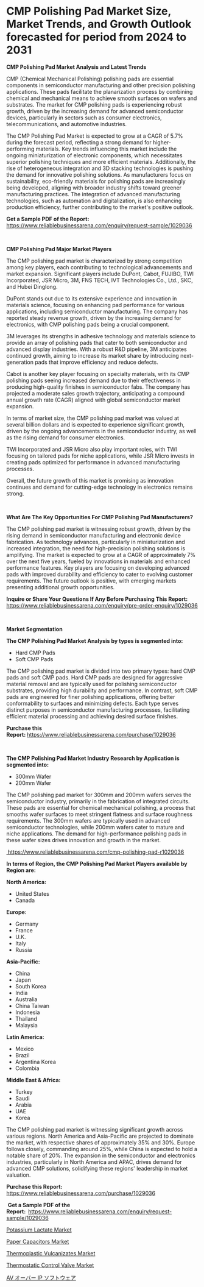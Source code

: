 <p><h1>CMP Polishing Pad Market Size, Market Trends, and Growth Outlook forecasted for period from 2024 to 2031</h1></p><p><strong>CMP Polishing Pad Market Analysis and Latest Trends</strong></p>
<p><p>CMP (Chemical Mechanical Polishing) polishing pads are essential components in semiconductor manufacturing and other precision polishing applications. These pads facilitate the planarization process by combining chemical and mechanical means to achieve smooth surfaces on wafers and substrates. The market for CMP polishing pads is experiencing robust growth, driven by the increasing demand for advanced semiconductor devices, particularly in sectors such as consumer electronics, telecommunications, and automotive industries.</p><p>The CMP Polishing Pad Market is expected to grow at a CAGR of 5.7% during the forecast period, reflecting a strong demand for higher-performing materials. Key trends influencing this market include the ongoing miniaturization of electronic components, which necessitates superior polishing techniques and more efficient materials. Additionally, the rise of heterogeneous integration and 3D stacking technologies is pushing the demand for innovative polishing solutions. As manufacturers focus on sustainability, eco-friendly materials for polishing pads are increasingly being developed, aligning with broader industry shifts toward greener manufacturing practices. The integration of advanced manufacturing technologies, such as automation and digitalization, is also enhancing production efficiency, further contributing to the market's positive outlook.</p></p>
<p><strong>Get a Sample PDF of the Report:&nbsp;</strong> <a href="https://www.reliablebusinessarena.com/enquiry/request-sample/1029036">https://www.reliablebusinessarena.com/enquiry/request-sample/1029036</a></p>
<p>&nbsp;</p>
<p><strong>CMP Polishing Pad Major Market Players</strong></p>
<p><p>The CMP polishing pad market is characterized by strong competition among key players, each contributing to technological advancements and market expansion. Significant players include DuPont, Cabot, FUJIBO, TWI Incorporated, JSR Micro, 3M, FNS TECH, IVT Technologies Co., Ltd., SKC, and Hubei Dinglong.</p><p>DuPont stands out due to its extensive experience and innovation in materials science, focusing on enhancing pad performance for various applications, including semiconductor manufacturing. The company has reported steady revenue growth, driven by the increasing demand for electronics, with CMP polishing pads being a crucial component.</p><p>3M leverages its strengths in adhesive technology and materials science to provide an array of polishing pads that cater to both semiconductor and advanced display industries. With a robust R&D pipeline, 3M anticipates continued growth, aiming to increase its market share by introducing next-generation pads that improve efficiency and reduce defects.</p><p>Cabot is another key player focusing on specialty materials, with its CMP polishing pads seeing increased demand due to their effectiveness in producing high-quality finishes in semiconductor fabs. The company has projected a moderate sales growth trajectory, anticipating a compound annual growth rate (CAGR) aligned with global semiconductor market expansion.</p><p>In terms of market size, the CMP polishing pad market was valued at several billion dollars and is expected to experience significant growth, driven by the ongoing advancements in the semiconductor industry, as well as the rising demand for consumer electronics.</p><p>TWI Incorporated and JSR Micro also play important roles, with TWI focusing on tailored pads for niche applications, while JSR Micro invests in creating pads optimized for performance in advanced manufacturing processes.</p><p>Overall, the future growth of this market is promising as innovation continues and demand for cutting-edge technology in electronics remains strong.</p></p>
<p>&nbsp;</p>
<p><strong>What Are The Key Opportunities For CMP Polishing Pad Manufacturers?</strong></p>
<p><p>The CMP polishing pad market is witnessing robust growth, driven by the rising demand in semiconductor manufacturing and electronic device fabrication. As technology advances, particularly in miniaturization and increased integration, the need for high-precision polishing solutions is amplifying. The market is expected to grow at a CAGR of approximately 7% over the next five years, fueled by innovations in materials and enhanced performance features. Key players are focusing on developing advanced pads with improved durability and efficiency to cater to evolving customer requirements. The future outlook is positive, with emerging markets presenting additional growth opportunities.</p></p>
<p><strong>Inquire or Share Your Questions If Any Before Purchasing This Report:</strong> <a href="https://www.reliablebusinessarena.com/enquiry/pre-order-enquiry/1029036">https://www.reliablebusinessarena.com/enquiry/pre-order-enquiry/1029036</a></p>
<p>&nbsp;</p>
<p><strong>Market Segmentation</strong></p>
<p><strong>The CMP Polishing Pad Market Analysis by types is segmented into:</strong></p>
<p><ul><li>Hard CMP Pads</li><li>Soft CMP Pads</li></ul></p>
<p><p>The CMP polishing pad market is divided into two primary types: hard CMP pads and soft CMP pads. Hard CMP pads are designed for aggressive material removal and are typically used for polishing semiconductor substrates, providing high durability and performance. In contrast, soft CMP pads are engineered for finer polishing applications, offering better conformability to surfaces and minimizing defects. Each type serves distinct purposes in semiconductor manufacturing processes, facilitating efficient material processing and achieving desired surface finishes.</p></p>
<p><strong>Purchase this Report:&nbsp;</strong><a href="https://www.reliablebusinessarena.com/purchase/1029036">https://www.reliablebusinessarena.com/purchase/1029036</a></p>
<p>&nbsp;</p>
<p><strong>The CMP Polishing Pad Market Industry Research by Application is segmented into:</strong></p>
<p><ul><li>300mm Wafer</li><li>200mm Wafer</li></ul></p>
<p><p>The CMP polishing pad market for 300mm and 200mm wafers serves the semiconductor industry, primarily in the fabrication of integrated circuits. These pads are essential for chemical mechanical polishing, a process that smooths wafer surfaces to meet stringent flatness and surface roughness requirements. The 300mm wafers are typically used in advanced semiconductor technologies, while 200mm wafers cater to mature and niche applications. The demand for high-performance polishing pads in these wafer sizes drives innovation and growth in the market.</p></p>
<p><a href="https://www.reliablebusinessarena.com/cmp-polishing-pad-r1029036">&nbsp;https://www.reliablebusinessarena.com/cmp-polishing-pad-r1029036</a></p>
<p><strong>In terms of Region, the CMP Polishing Pad Market Players available by Region are:</strong></p>
<p>
    <p> <strong> North America: </strong>
        <ul>
            <li>United States</li>
            <li>Canada</li>
        </ul>
        </p> 
    <p> <strong> Europe: </strong>
        <ul>
            <li>Germany</li>
            <li>France</li>
            <li>U.K.</li>
            <li>Italy</li>
            <li>Russia</li>
        </ul>
        </p> 
    <p> <strong> Asia-Pacific: </strong>
        <ul>
            <li>China</li>
            <li>Japan</li>
            <li>South Korea</li>
            <li>India</li>
            <li>Australia</li>
            <li>China Taiwan</li>
            <li>Indonesia</li>
            <li>Thailand</li>
            <li>Malaysia</li>
        </ul>
        </p> 
    <p> <strong> Latin America: </strong>
        <ul>
            <li>Mexico</li>
            <li>Brazil</li>
            <li>Argentina Korea</li>
            <li>Colombia</li>
        </ul>
        </p> 
    <p> <strong> Middle East & Africa: </strong>
        <ul>
            <li>Turkey</li>
            <li>Saudi</li>
            <li>Arabia</li>
            <li>UAE</li>
            <li>Korea</li>
        </ul>
    </p>
    </p>
<p><p>The CMP polishing pad market is witnessing significant growth across various regions. North America and Asia-Pacific are projected to dominate the market, with respective shares of approximately 35% and 30%. Europe follows closely, commanding around 25%, while China is expected to hold a notable share of 20%. The expansion in the semiconductor and electronics industries, particularly in North America and APAC, drives demand for advanced CMP solutions, solidifying these regions' leadership in market valuation.</p></p>
<p><strong>Purchase this Report: </strong><a href="https://www.reliablebusinessarena.com/purchase/1029036">https://www.reliablebusinessarena.com/purchase/1029036</a></p>
<p>&nbsp;<strong>Get a Sample PDF of the Report:&nbsp;&nbsp;</strong><a href="https://www.reliablebusinessarena.com/enquiry/request-sample/1029036">https://www.reliablebusinessarena.com/enquiry/request-sample/1029036</a></p>
<p><strong></strong></p>
<p><p><a href="https://medium.com/@davena30q5hattub/the-potassium-lactate-market-research-report-provides-an-in-depth-and-up-to-date-analysis-of-the-965fb188b247">Potassium Lactate Market</a></p><p><a href="https://medium.com/@sac-m/the-paper-capacitors-market-prioritizes-cost-control-and-efficiency-enhancement-46c0780f4af0">Paper Capacitors Market</a></p><p><a href="https://issuu.com/reportprime-2/docs/thermoplastic-vulcanizates-market-s_b7d5e8e2e72588">Thermoplastic Vulcanizates Market</a></p><p><a href="https://www.linkedin.com/pulse/driving-market-forces-thermostatic-control-valve-trends-future-uoftf?trackingId=0tH9rU9%2BRoKHZMeFsmk%2B%2Fw%3D%3D">Thermostatic Control Valve Market</a></p><p><a href="https://medium.com/@gla8aaroyals/av-over-ip-software-market-%E3%81%AF-%E3%82%B3%E3%82%B9%E3%83%88%E7%AE%A1%E7%90%86%E3%81%A8%E5%8A%B9%E7%8E%87%E5%90%91%E4%B8%8A%E3%82%92%E5%84%AA%E5%85%88%E3%81%97%E3%81%BE%E3%81%99-%E3%81%95%E3%82%89%E3%81%AB-%E5%A0%B1%E5%91%8A%E6%9B%B8%E3%81%AF%E5%B8%82%E5%A0%B4%E3%81%AE%E9%9C%80%E8%A6%81%E9%9D%A2%E3%81%A8%E4%BE%9B%E7%B5%A6%E9%9D%A2%E3%81%AE%E4%B8%A1%E6%96%B9%E3%82%92%E3%82%AB%E3%83%90%E3%83%BC%E3%81%97%E3%81%A6%E3%81%84%E3%81%BE%E3%81%99-av-over-ip-software-9773156ee452?postPublishedType=initial">AV オーバー IP ソフトウェア</a></p></p>